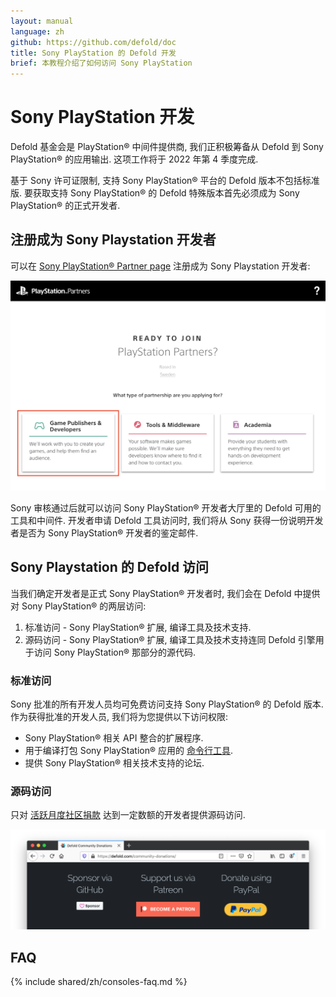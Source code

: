 ```yaml
---
layout: manual
language: zh
github: https://github.com/defold/doc
title: Sony PlayStation 的 Defold 开发
brief: 本教程介绍了如何访问 Sony PlayStation
---
```


# Sony PlayStation 开发

Defold 基金会是 PlayStation® 中间件提供商, 我们正积极筹备从 Defold 到 Sony PlayStation® 的应用输出. 这项工作将于 2022 年第 4 季度完成.

基于 Sony 许可证限制, 支持 Sony PlayStation® 平台的 Defold 版本不包括标准版. 要获取支持 Sony PlayStation® 的 Defold 特殊版本首先必须成为 Sony PlayStation® 的正式开发者.


## 注册成为 Sony Playstation 开发者

可以在 [Sony PlayStation® Partner page](https://register.playstation.net/) 注册成为 Sony Playstation 开发者:

![](/manuals/images/sony-playstation/sony-playstation-partner.png)

Sony 审核通过后就可以访问 Sony PlayStation® 开发者大厅里的 Defold 可用的工具和中间件. 开发者申请 Defold 工具访问时, 我们将从 Sony 获得一份说明开发者是否为 Sony PlayStation® 开发者的鉴定邮件.


## Sony Playstation 的 Defold 访问

当我们确定开发者是正式 Sony PlayStation® 开发者时, 我们会在 Defold 中提供对 Sony PlayStation® 的两层访问:

1. 标准访问 - Sony PlayStation® 扩展, 编译工具及技术支持.
2. 源码访问 - Sony PlayStation® 扩展, 编译工具及技术支持连同 Defold 引擎用于访问 Sony PlayStation® 那部分的源代码.


### 标准访问

Sony 批准的所有开发人员均可免费访问支持 Sony PlayStation® 的 Defold 版本. 作为获得批准的开发人员, 我们将为您提供以下访问权限:

* Sony PlayStation® 相关 API 整合的扩展程序.
* 用于编译打包 Sony PlayStation® 应用的 [命令行工具](/zh/manuals/bob).
* 提供 Sony PlayStation® 相关技术支持的论坛.


### 源码访问

只对 [活跃月度社区捐款](/community-donations/) 达到一定数额的开发者提供源码访问.

![](/manuals/images/nintendo-switch/register-defold.png)


## FAQ
{% include shared/zh/consoles-faq.md %}